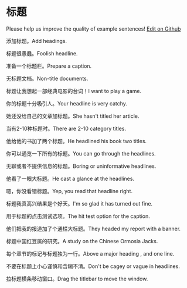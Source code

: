 # 标题

Please help us improve the quality of example sentences! [Edit on Github](https://github.com/jiyushe/jiyu-example-sentence-source/blob/main/chinese/biaoti.md)

<p><span class="chinese">添加标题。</span><span class="english">Add headings.</span></p>

<p><span class="chinese">标题很愚蠢。</span><span class="english">Foolish headline.</span></p>

<p><span class="chinese">准备一个标题栏。</span><span class="english">Prepare a caption.</span></p>

<p><span class="chinese">无标题文档。</span><span class="english">Non-title documents.</span></p>

<p><span class="chinese">标题让我想起一部经典电影的台词！</span><span class="english">I want to play a game.</span></p>

<p><span class="chinese">你的标题十分吸引人。</span><span class="english">Your headline is very catchy.</span></p>

<p><span class="chinese">她还没给自己的文章加标题。</span><span class="english">She hasn't titled her article.</span></p>

<p><span class="chinese">当有2-10种标题时。</span><span class="english">There are 2-10 category titles.</span></p>

<p><span class="chinese">他给他的书加了两个标题。</span><span class="english">He headlined his book two titles.</span></p>

<p><span class="chinese">你可以通览一下所有的标题。</span><span class="english">You can go through the headlines.</span></p>

<p><span class="chinese">无聊或者不提供信息的标题。</span><span class="english">Boring or uninformative headlines.</span></p>

<p><span class="chinese">他看了一眼大标题。</span><span class="english">He cast a glance at the headlines.</span></p>

<p><span class="chinese">嗯，你没看错标题。</span><span class="english">Yep, you read that headline right.</span></p>

<p><span class="chinese">标题我真高兴结果是个好天。</span><span class="english">I'm so glad it has turned out fine.</span></p>

<p><span class="chinese">用于标题的点击测试选项。</span><span class="english">The hit test option for the caption.</span></p>

<p><span class="chinese">他们把我的报道加了个通栏大标题。</span><span class="english">They headed my report with a banner.</span></p>

<p><span class="chinese">标题中国红豆属的研究。</span><span class="english">A study on the Chinese Ormosia Jacks.</span></p>

<p><span class="chinese">每个章节的标记与标题独为一行。</span><span class="english">Above a major heading , and one line.</span></p>

<p><span class="chinese">不要在标题上小心谨慎和含糊不清。</span><span class="english">Don't be cagey or vague in headlines.</span></p>

<p><span class="chinese">拉标题横条移动窗口。</span><span class="english">Drag the titlebar to move the window.</span></p>


